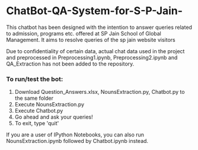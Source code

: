 # ChatBot-QA-System-for-S-P-Jain-

This chatbot has been designed with the intention to answer queries related to admission, programs etc. offered at SP Jain School of Global Management. It aims to resolve queries of the sp jain website visitors

Due to confidentiality of certain data, actual chat data used in the project and preprocessed in Preprocessing1.ipynb, Preprocessing2.ipynb and QA_Extraction has not been added to the repository. 


### To run/test the bot:

1. Download Question_Answers.xlsx, NounsExtraction.py, Chatbot.py to the same folder
2. Execute NounsExtraction.py
3. Execute Chatbot.py
4. Go ahead and ask your queries!
5. To exit, type 'quit' 

If you are a user of IPython Notebooks, you can also run NounsExtraction.ipynb followed by Chatbot.ipynb instead.




